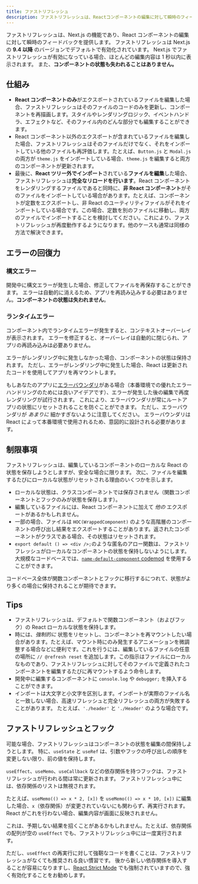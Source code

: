 ```yaml
---
title: ファストリフレッシュ
description: ファストリフレッシュは、Reactコンポーネントの編集に対して瞬時のフィードバックを提供するホットモジュールリローディングの機能です。
---
```


ファストリフレッシュは、Next.js の機能であり、React コンポーネントの編集に対して瞬時のフィードバックを提供します。
ファストリフレッシュは Next.js の **9.4 以降** のバージョンでデフォルトで有効化されています。
Next.js でファストリフレッシュが有効になっている場合、ほとんどの編集内容は 1 秒以内に表示されます。
また、**コンポーネントの状態も失われることはありません。**

## 仕組み

- **React コンポーネントのみ**がエクスポートされているファイルを編集した場合、ファストリフレッシュはそのファイルのコードのみを更新し、コンポーネントを再描画します。スタイルやレンダリングロジック、イベントハンドラ、エフェクトなど、そのファイル内のどんな部分でも編集することができます。
- React コンポーネント以外のエクスポートが含まれているファイルを編集した場合、ファストリフレッシュはそのファイルだけでなく、それをインポートしている他のファイルも再評価します。たとえば、`Button.js` と `Modal.js` の両方が `theme.js` をインポートしている場合、`theme.js` を編集すると両方のコンポーネントが更新されます。
- 最後に、**React ツリー外でインポート**されている**ファイルを編集**した場合、ファストリフレッシュは**完全なリロードを行います**。React コンポーネントをレンダリングするファイルであると同時に、**非 React コンポーネント**がそのファイルをインポートしている場合があります。たとえば、コンポーネントが定数をエクスポートし、非 React のユーティリティファイルがそれをインポートしている場合です。この場合、定数を別のファイルに移動し、両方のファイルでインポートすることを検討してください。これにより、ファストリフレッシュが再度動作するようになります。他のケースも通常は同様の方法で解決できます。

## エラーの回復力

### 構文エラー

開発中に構文エラーが発生した場合、修正してファイルを再保存することができます。
エラーは自動的に消えるため、アプリを再読み込みする必要はありません。**コンポーネントの状態は失われません**。

### ランタイムエラー

コンポーネント内でランタイムエラーが発生すると、コンテキストオーバーレイが表示されます。
エラーを修正すると、オーバーレイは自動的に閉じられ、アプリの再読み込みは必要ありません。

エラーがレンダリング中に発生しなかった場合、コンポーネントの状態は保持されます。
ただし、エラーがレンダリング中に発生した場合、React は更新されたコードを使用してアプリを再マウントします。

もしあなたのアプリに[エラーバウンダリ](https://ja.react.dev/reference/react/Component#catching-rendering-errors-with-an-error-boundary)がある場合（本番環境での優れたエラーハンドリングのためには良いアイデアです）、エラーが発生した後の編集で再度レンダリングが試行されます。
これにより、エラーバウンダリが常にルートアプリの状態にリセットされることを防ぐことができます。
ただし、エラーバウンダリが _あまりに_ 細かすぎないように注意してください。
エラーバウンダリは React によって本番環境で使用されるため、意図的に設計される必要があります。

## 制限事項

ファストリフレッシュは、編集しているコンポーネントのローカルな React の状態を保存しようとしますが、安全な場合に限ります。
次に、ファイルを編集するたびにローカルな状態がリセットされる理由のいくつかを示します。

- ローカルな状態は、クラスコンポーネントでは保存されません（関数コンポーネントとフックのみが状態を保存します）。
- 編集しているファイルには、React コンポーネントに加えて _他の_ エクスポートがあるかもしれません。
- 一部の場合、ファイルは `HOC(WrappedComponent)` のような高階層のコンポーネントの呼び出し結果をエクスポートすることがあります。返されたコンポーネントがクラスである場合、その状態はリセットされます。
- `export default () => <div />;`のような匿名のアロー関数は、ファストリフレッシュがローカルなコンポーネントの状態を保持しないようにします。大規模なコードベースでは、[`name-default-component` codemod](/docs/app-router/building-your-application/upgrading/codemods#name-default-component) を使用することができます。

コードベース全体が関数コンポーネントとフックに移行するにつれて、状態がより多くの場合に保持されることが期待できます。

## Tips

- ファストリフレッシュは、デフォルトで関数コンポーネント（およびフック）の React ローカルな状態を保持します。
- 時には、_強制的に_ 状態をリセットし、コンポーネントを再マウントしたい場合があります。たとえば、マウント時にのみ発生するアニメーションを微調整する場合などに便利です。これを行うには、編集しているファイルの任意の場所に `// @refresh reset` を追加します。この指示はファイルにローカルなものであり、ファストリフレッシュに対してそのファイルで定義されたコンポーネントを編集するたびに再マウントするよう命令します。
- 開発中に編集するコンポーネントに `console.log` や `debugger;` を挿入することができます。
- インポートは大文字と小文字を区別します。インポートが実際のファイル名と一致しない場合、高速リフレッシュと完全リフレッシュの両方が失敗することがあります。
  たとえば、`'./header'` と `'./Header'` のような場合です。

## ファストリフレッシュとフック

可能な場合、ファストリフレッシュはコンポーネントの状態を編集の間保持しようとします。
特に、`useState` と `useRef` は、引数やフックの呼び出しの順序を変更しない限り、前の値を保持します。

`useEffect`、`useMemo`、`useCallback` などの依存関係を持つフックは、ファストリフレッシュが行われる間は常に更新されます。
ファストリフレッシュ中には、依存関係のリストは無視されます。

たとえば、`useMemo(() => x * 2, [x])` を `useMemo(() => x * 10, [x])` に編集した場合、`x`（依存関係）が変更されていないにも関わらず、再実行されます。React がこれを行わない場合、編集内容が画面に反映されません。

これは、予期しない結果を招くことがあるかもしれません。たとえば、依存関係の配列が空の `useEffect` でも、ファストリフレッシュ中には一度実行されます。

ただし、`useEffect` の再実行に対して強靭なコードを書くことは、ファストリフレッシュがなくても推奨される良い慣習です。
後から新しい依存関係を導入することが容易になりますし、[React Strict Mode](/docs/app-router/api-reference/next-config-js/reactStrictMode) でも強制されていますので、強く有効化することをお勧めします。
